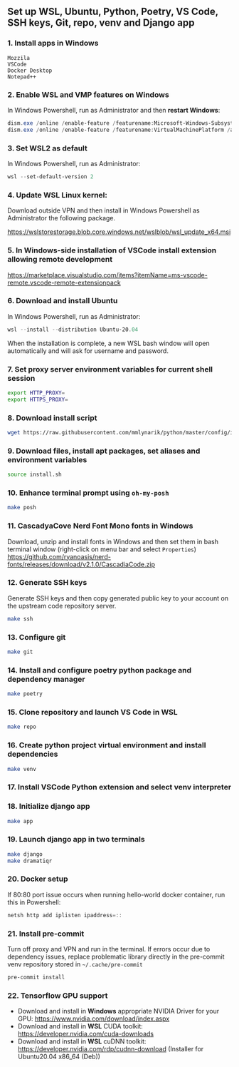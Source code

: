 Set up WSL, Ubuntu, Python, Poetry, VS Code, SSH keys, Git, repo, venv and Django app
------------

### 1. Install apps in Windows
```
Mozzila
VSCode
Docker Desktop
Notepad++
```

### 2. Enable WSL and VMP features on Windows
In Windows Powershell, run as Administrator and then **restart Windows**: 
```powershell
dism.exe /online /enable-feature /featurename:Microsoft-Windows-Subsystem-Linux /all /norestart
dism.exe /online /enable-feature /featurename:VirtualMachinePlatform /all /norestart
```

### 3. Set WSL2 as default
In Windows Powershell, run as Administrator:
```powershell
wsl --set-default-version 2
```

### 4. Update WSL Linux kernel:
Download outside VPN and then install in Windows Powershell as Administrator the following package.

https://wslstorestorage.blob.core.windows.net/wslblob/wsl_update_x64.msi


### 5. In Windows-side installation of VSCode install extension allowing remote development

https://marketplace.visualstudio.com/items?itemName=ms-vscode-remote.vscode-remote-extensionpack

### 6. Download and install Ubuntu
In Windows Powershell, run as Administrator:
```powershell
wsl --install --distribution Ubuntu-20.04
```
When the installation is complete, a new WSL bash window will open automatically and will ask for username and password.

### 7. Set proxy server environment variables for current shell session
```bash
export HTTP_PROXY=
export HTTPS_PROXY=
```

### 8. Download install script
```bash
wget https://raw.githubusercontent.com/mmlynarik/python/master/config/install.sh -e use_proxy=yes -e https_proxy=$HTTP_PROXY
```

### 9. Download files, install apt packages, set aliases and environment variables
```bash
source install.sh
```

### 10. Enhance terminal prompt using `oh-my-posh`
```bash
make posh
```

### 11. CascadyaCove Nerd Font Mono fonts in Windows
Download, unzip and install fonts in Windows and then set them in bash terminal window (right-click on menu bar and select `Properties`)
https://github.com/ryanoasis/nerd-fonts/releases/download/v2.1.0/CascadiaCode.zip


### 12. Generate SSH keys
Generate SSH keys and then copy generated public key to your account on the upstream code repository server.
```bash
make ssh
```

### 13. Configure git
```bash
make git
```

### 14. Install and configure poetry python package and dependency manager
```bash
make poetry
```

### 15. Clone repository and launch VS Code in WSL
```bash
make repo
```

### 16. Create python project virtual environment and install dependencies
```bash
make venv
```
### 17. Install VSCode Python extension and select venv interpreter 

### 18. Initialize django app
```bash
make app
```

### 19. Launch django app in two terminals
```bash
make django
make dramatiqr
```

### 20. Docker setup
If 80:80 port issue occurs when running hello-world docker container, run this in Powershell:
```powershell
netsh http add iplisten ipaddress=::
```

### 21. Install pre-commit
Turn off proxy and VPN and run in the terminal. If errors occur due to dependency issues, replace problematic library directly in the pre-commit venv repository stored in `~/.cache/pre-commit`
```bash
pre-commit install
```

### 22. Tensorflow GPU support
- Download and install in **Windows** appropriate NVIDIA Driver for your GPU: https://www.nvidia.com/download/index.aspx
- Download and install in **WSL** CUDA toolkit: https://developer.nvidia.com/cuda-downloads
- Download and install in **WSL** cuDNN toolkit: https://developer.nvidia.com/rdp/cudnn-download (Installer for Ubuntu20.04 x86_64 (Deb))
